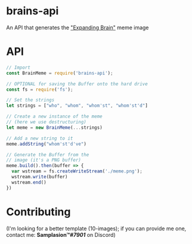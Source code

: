 # brains-api
An API that generates the ["Expanding Brain"](https://knowyourmeme.com/memes/expanding-brain) meme image

# API

```js
// Import
const BrainMeme = require('brains-api');

// OPTIONAL for saving the Buffer onto the hard drive
const fs = require('fs');

// Set the strings
let strings = ["who", "whom", "whom'st", "whom'st'd"]

// Create a new instance of the meme
// (here we use destructuring)
let meme = new BrainMeme(...strings)

// Add a new string to it
meme.addString("whom'st'd've")

// Generate the Buffer from the
// image (it's a PNG buffer)
meme.build().then(buffer => {
  var wstream = fs.createWriteStream('./meme.png');
  wstream.write(buffer)
  wstream.end()
})
```

# Contributing

(I'm looking for a better template (10-images); if you can provide me one, contact me: **Samplasion™_#7901_** on Discord)
